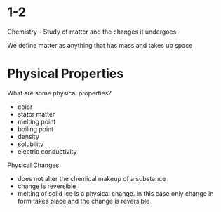 1-2
======
Chemistry - Study of matter and the changes it undergoes

We define matter as anything that has mass and takes up space


Physical Properties
======
What are some physical properties?
  - color
  - stator matter
  - melting point
  - boiling point
  - density
  - solubility
  - electric conductivity

Physical Changes

  - does not alter the chemical makeup of a substance
  - change is reversible
  - melting of solid ice is a physical change. in this case only change in form takes place and the
     change is reversible
